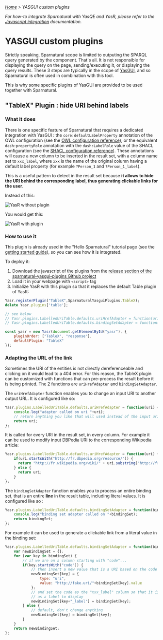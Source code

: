 _[Home](index.html) > YASGUI custom plugins_

_For how-to integrate Sparnatural with YasQE and YasR, please refer to the [Javascript integration](Javascript-integration.md) documentation._

# YASGUI custom plugins

Strictly speaking, Sparnatural scope is limited to outputing the SPARQL query generated by the component. That's all. It is not responsible for displaying the query on the page, sending/executing it, or displaying the query results. These 3 steps are typically in the scope of [YasGUI](https://triply.cc/docs/yasgui/), and so Sparnatural is often used in combination with this tool.

This is why some specific plugins of YasGUI are provided to be used together with Sparnatural.

## "TableX" Plugin : hide URI behind labels

### What it does

There is one specific feature of Sparnatural that requires a dedicated integration with YasGUI : the `core:defaultLabelProperty` annotation of the OWL configuration (see the [OWL configuration reference](OWL-based-configuration.md)), or the equivalent `dash:propertyRole` annotation with the `dash:LabelRole` value of the SHACL configuration (see the [SHACL configuration reference](SHACL-based-configuration.md)). These annotations will cause a new column to be inserted in the result set, with a column name set to `xxx_label`, where `xxx` is the name of the original column having a default label property (for example `?Person_1` and `?Person_1_label`).

This is a useful pattern to detect in the result set because **it allows to hide the URI behind the corresponding label, thus generating clickable links for the user**.

Instead of this:

![YasR without plugin](/assets/images/yasr-without-plugin.png)

You would get this:

![YasR with plugin](/assets/images/yasr-with-plugin.png)


### How to use it

This plugin is already used in the "Hello Sparnatural" tutorial page (see the [getting started guide](hello-sparnatural/Hello-Sparnatural.md)), so you can see how it is integrated.

To deploy it:

1. Download the javascript of the plugins from the [release section of the sparnatural-yasgui-plugins Github project](https://github.com/sparna-git/Sparnatural-yasgui-plugins/releases)
2. Load it in your webpage with `<script>` tag
3. Initialize YasR with this plugin so that it replaces the default Table plugin of YasR:

```javascript
Yasr.registerPlugin("TableX",SparnaturalYasguiPlugins.TableX);
delete Yasr.plugins['table'];

// see below
// Yasr.plugins.LabelledUriTable.defaults.uriHrefAdapter = function(uri) { }
// Yasr.plugins.LabelledUriTable.defaults.bindingSetAdapter = function(bindingSet) { }

const yasr = new Yasr(document.getElementById("yasr"), {
	pluginOrder: ["TableX", "response"],
	defaultPlugin: "TableX"
});
```

### Adapting the URL of the link

Sometimes the URI of the entities is not directly dereferenceable and clicking on it would lead to a 404 error. For this reason, the TableX plugin can be customized with functions that can pre-process the result before it is being printed. The 2 functions are `uriHrefAdapter` and `bindingSetAdapter`.

The `uriHrefAdapter` function enables you to change an input URI to another output URL. It is configured like so:

```javascript
Yasr.plugins.LabelledUriTable.defaults.uriHrefAdapter = function(uri) {
	console.log("adapter called on uri "+uri);
	// return anything you like that will used instead of the input uri
	return uri;
};
```

It is called for every URI in the result set, in every column. For example it can be used to modify input DBPedia URI to the corresponding Wikipedia article:

```javascript
Yasr.plugins.LabelledUriTable.defaults.uriHrefAdapter = function(uri) {
	if(uri.startsWith("http://fr.dbpedia.org/resource/")) {
	  return "http://fr.wikipedia.org/wiki/" + uri.substring("http://fr.dbpedia.org/resource/".length);
	} else {
	  return uri;
	}
};
```

The `bindingSetAdapter` function enables you to process an entire binding set, that is an entire **line** in the result table, including literal values. It is configured like so :

```javascript
Yasr.plugins.LabelledUriTable.defaults.bindingSetAdapter = function(bindingSet) {
	console.log("binding set adapter called on "+bindingSet);
	return bindingSet;
};
```

For example it can be used to generate a clickable link from a literal value in the binding set:

```javascript
Yasr.plugins.LabelledUriTable.defaults.bindingSetAdapter = function(bindingSet) {
	var newBindingSet = {};
	for (var key in bindingSet) {
		// if we are on a column starting with "code"...
	    if(key.startsWith("code")) {
	    	// then insert a new value that is a URI based on the code literal value    
	        newBindingSet[key] = {
	            type: "uri",
	            value: "http://fake.uri/"+bindingSet[key].value
	        };
	        // and set the code as the "xxx_label" column so that it is picked up
	        // as a label to display
	        newBindingSet[key+"_label"] = bindingSet[key];
	    } else {
	        // default, don't change anything
	        newBindingSet[key] = bindingSet[key];
	    }
	}
	return newBindingSet;
};
```
